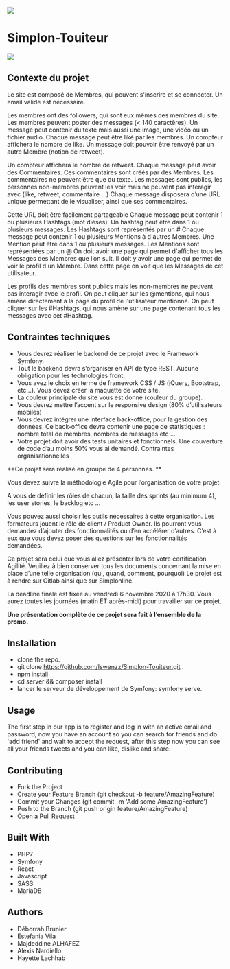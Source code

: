 ![](https://i.imgur.com/XFvRaaO.png)

# Simplon-Touiteur
![](https://simplonline-v3-prod.s3.eu-west-3.amazonaws.com/media/image/jpeg/e844e3d2-971a-44e7-930e-ef6422261a2b.jpeg)

## Contexte du projet

Le site est composé de Membres, qui peuvent s'inscrire et se connecter. Un email valide est nécessaire. 

Les membres ont des followers, qui sont eux mêmes des membres du site. Les membres peuvent poster des messages (< 140 caractères). Un message peut contenir du texte mais aussi une image, une vidéo ou un fichier audio. Chaque message peut être liké par les membres. 
Un compteur affichera le nombre de like. Un message doit pouvoir être renvoyé par un autre Membre (notion de retweet). 

Un compteur affichera le nombre de retweet. Chaque message peut avoir des Commentaires. Ces commentaires sont créés par des Membres. Les commentaires ne peuvent être que du texte. Les messages sont publics, les personnes non-membres peuvent les voir mais ne peuvent pas interagir avec (like, retweet, commentaire …) Chaque message disposera d’une URL unique permettant de le visualiser, ainsi que ses commentaires. 

Cette URL doit être facilement partageable Chaque message peut contenir 1 ou plusieurs Hashtags (mot dièses). Un hashtag peut être dans 1 ou plusieurs messages. Les Hashtags sont représentés par un # Chaque message peut contenir 1 ou plusieurs Mentions à d'autres Membres. Une Mention peut être dans 1 ou plusieurs messages. Les Mentions sont représentées par un @ On doit avoir une page qui permet d'afficher tous les Messages des Membres que l’on suit. Il doit y avoir une page qui permet de voir le profil d'un Membre. Dans cette page on voit que les Messages de cet utilisateur. 

Les profils des membres sont publics mais les non-membres ne peuvent pas interagir avec le profil. On peut cliquer sur les @mentions, qui nous amène directement à la page du profil de l'utilisateur mentionné. On peut cliquer sur les #Hashtags, qui nous amène sur une page contenant tous les messages avec cet #Hashtag.

## Contraintes techniques

* Vous devrez réaliser le backend de ce projet avec le Framework Symfony. 
* Tout le backend devra s’organiser en API de type REST. Aucune obligation pour les technologies front. 
* Vous avez le choix en terme de framework CSS / JS (jQuery, Bootstrap, etc…). Vous devez créer la maquette de votre site. 
* La couleur principale du site vous est donné (couleur du groupe). 
* Vous devrez mettre l’accent sur le responsive design (80% d’utilisateurs mobiles) 
* Vous devrez intégrer une interface back-office, pour la gestion des données. Ce back-office devra contenir une page de statistiques : nombre total de membres, nombres de messages etc ... 
* Votre projet doit avoir des tests unitaires et fonctionnels. Une couverture de code d’au moins 50% vous ai demandé.
Contraintes organisationnelles

**Ce projet sera réalisé en groupe de 4 personnes. **

Vous devez suivre la méthodologie Agile pour l’organisation de votre projet. 

A vous de définir les rôles de chacun, la taille des sprints (au minimum 4), les user stories, le backlog etc … 

Vous pouvez aussi choisir les outils nécessaires à cette organisation. Les formateurs jouent le rôle de client / Product Owner. Ils pourront vous demandez d’ajouter des fonctionnalités ou d’en accélérer d’autres. C’est à eux que vous devez poser des questions sur les fonctionnalités demandées. 

Ce projet sera celui que vous allez présenter lors de votre certification Agilité. Veuillez à bien conserver tous les documents concernant la mise en place d’une telle organisation (qui, quand, comment, pourquoi) Le projet est à rendre sur Gitlab ainsi que sur Simplonline. 

La deadline finale est fixée au vendredi 6 novembre 2020 à 17h30. Vous aurez toutes les journées (matin ET après-midi) pour travailler sur ce projet.

**Une présentation complète de ce projet sera fait à l’ensemble de la promo.**

## Installation

* clone the repo.
* git clone https://github.com/Iswenzz/Simplon-Touiteur.git .
* npm install
* cd server && composer install
* lancer le serveur de développement de Symfony: symfony serve.

## Usage

The first step in our app is to register and log in with an active email and password, now you have an account so you can search for friends and do 'add friend' and wait to accept the request, after this step now you can see all your friends tweets and you can like, dislike and share.

## Contributing

- Fork the Project
- Create your Feature Branch (git checkout -b feature/AmazingFeature)
- Commit your Changes (git commit -m 'Add some AmazingFeature')
- Push to the Branch (git push origin feature/AmazingFeature)
- Open a Pull Request

## Built With

* PHP7
* Symfony
* React
* Javascript
* SASS
* MariaDB


## Authors

* Déborrah Brunier
* Estefania Vila
* Majdeddine ALHAFEZ
* Alexis Nardiello
* Hayette Lachhab
